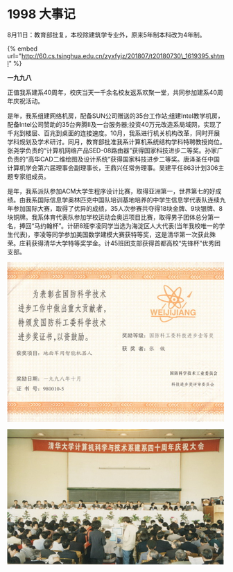 # 1998 大事记

8月11日：教育部批复，本校除建筑学专业外，原来5年制本科改为4年制。

{% embed url="http://60.cs.tsinghua.edu.cn/zyxfyjz/201807/t20180730\_1619395.shtml" %}

**一九九八**

正值我系建系40周年，校庆当天一千余名校友返系欢聚一堂，共同参加建系40周年庆祝活动。

是年，我系组建网络机房，配备SUN公司赠送的35台工作站;组建Intel教学机房，配备Intel公司赞助的35台奔腾II及一台服务器;投资40万元改造系局域网，实现了千兆到楼层、百兆到桌面的连接速度。10月，我系进行机关机构改革，同时开展学科规划及学术研讨。同月，教育部批准我系计算机系统结构学科特聘教授岗位。张尧学负责的“计算机网络产品SED-08路由器”获得国家科技进步二等奖。孙家广负责的“高华CAD二维绘图及设计系统”获得国家科技进步二等奖。唐泽圣任中国计算机学会第六届理事会副理事长，王鼎兴任常务理事。吴建平任863计划306主题专家组成员。

是年，我系派队参加ACM大学生程序设计比赛，取得亚洲第一，世界第七的好成绩。由我系国际信息学奥林匹克中国队培训基地培养的中学生信息学代表队连续九年参加国际大赛，取得了优异的成绩，35人次参赛共夺得18块金牌、9块银牌、8块铜牌。我系体育代表队参加学校运动会奥运项目比赛，取得男子团体总分第一名，捧回“马约翰杯”。计研8班李凌同学当选为海淀区人大代表\(当年我校唯一的学生代表\)，李凌等同学参加美国数学建模大赛获特等奖，这是清华第一次获此殊荣。庄莉获得清华大学特等奖学金。计45班团支部获得首都高校“先锋杯”优秀团支部。

![&#x5F20;&#x94B9;&#x8D1F;&#x8D23;&#x7684;&#x201C;&#x5730;&#x9762;&#x519B;&#x7528;&#x667A;&#x80FD;&#x673A;&#x5668;&#x4EBA;&#x201D;&#x83B7;1998&#x5E74;&#x5EA6;&#x56FD;&#x9632;&#x79D1;&#x5DE5;&#x59D4;&#x79D1;&#x6280;&#x8FDB;&#x6B65;&#x4E00;&#x7B49;&#x5956;](../.gitbook/assets/image%20%283%29.png)

![&#x5EFA;&#x7CFB;40&#x5468;&#x5E74;&#x5E86;&#x795D;&#x5927;&#x4F1A;](../.gitbook/assets/image%20%289%29.png)



